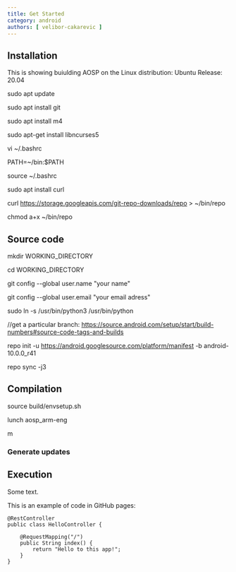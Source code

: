 ```yaml
---
title: Get Started
category: android
authors: [ velibor-cakarevic ]
---
```


 
## Installation
This is showing buiulding AOSP on the Linux distribution:
Ubuntu Release: 20.04

sudo apt update

sudo apt install git

sudo apt install m4

sudo apt-get install libncurses5

vi ~/.bashrc 

PATH=~/bin:$PATH

source ~/.bashrc

sudo apt install curl

curl https://storage.googleapis.com/git-repo-downloads/repo > ~/bin/repo

chmod a+x ~/bin/repo


## Source code

mkdir WORKING_DIRECTORY

cd WORKING_DIRECTORY

git config --global user.name "your name"

git config --global user.email "your email adress"

sudo ln -s /usr/bin/python3 /usr/bin/python

//get a particular branch: https://source.android.com/setup/start/build-numbers#source-code-tags-and-builds

repo init -u https://android.googlesource.com/platform/manifest -b android-10.0.0_r41

repo sync -j3

## Compilation

source build/envsetup.sh

lunch aosp_arm-eng

m

### Generate updates

## Execution

Some text.

This is an example of code in GitHub pages:


```
@RestController
public class HelloController {

	@RequestMapping("/")
	public String index() {
		return "Hello to this app!";
	}
}
```
